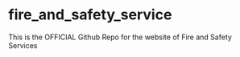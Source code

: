 # fire_and_safety_service
This is the OFFICIAL Github Repo for the website of Fire and Safety Services
